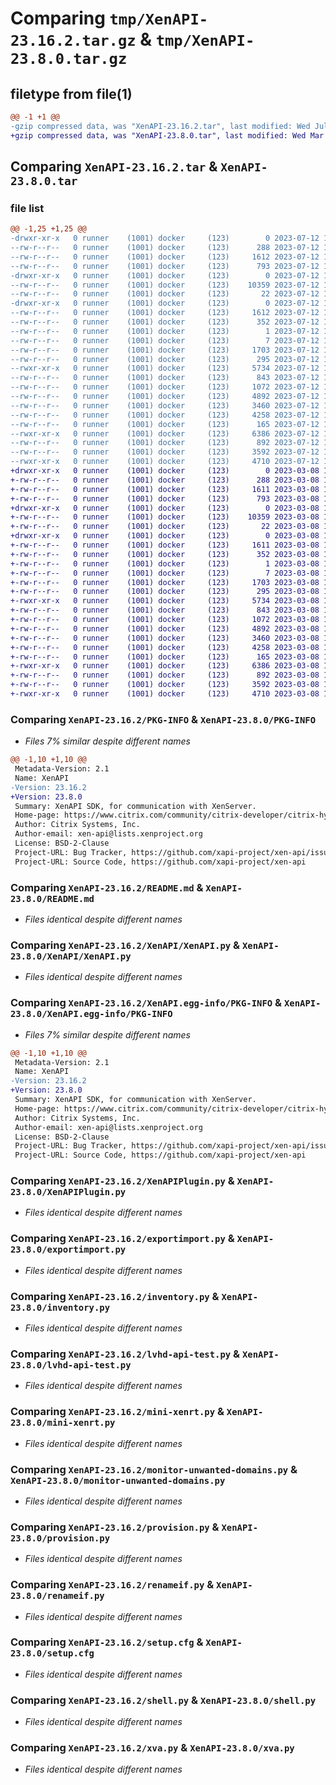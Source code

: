 # Comparing `tmp/XenAPI-23.16.2.tar.gz` & `tmp/XenAPI-23.8.0.tar.gz`

## filetype from file(1)

```diff
@@ -1 +1 @@
-gzip compressed data, was "XenAPI-23.16.2.tar", last modified: Wed Jul 12 13:09:02 2023, max compression
+gzip compressed data, was "XenAPI-23.8.0.tar", last modified: Wed Mar  8 14:57:18 2023, max compression
```

## Comparing `XenAPI-23.16.2.tar` & `XenAPI-23.8.0.tar`

### file list

```diff
@@ -1,25 +1,25 @@
-drwxr-xr-x   0 runner    (1001) docker     (123)        0 2023-07-12 13:09:02.416972 XenAPI-23.16.2/
--rw-r--r--   0 runner    (1001) docker     (123)      288 2023-07-12 13:08:18.000000 XenAPI-23.16.2/Makefile
--rw-r--r--   0 runner    (1001) docker     (123)     1612 2023-07-12 13:09:02.416972 XenAPI-23.16.2/PKG-INFO
--rw-r--r--   0 runner    (1001) docker     (123)      793 2023-07-12 13:08:18.000000 XenAPI-23.16.2/README.md
-drwxr-xr-x   0 runner    (1001) docker     (123)        0 2023-07-12 13:09:02.412972 XenAPI-23.16.2/XenAPI/
--rw-r--r--   0 runner    (1001) docker     (123)    10359 2023-07-12 13:08:18.000000 XenAPI-23.16.2/XenAPI/XenAPI.py
--rw-r--r--   0 runner    (1001) docker     (123)       22 2023-07-12 13:08:18.000000 XenAPI-23.16.2/XenAPI/__init__.py
-drwxr-xr-x   0 runner    (1001) docker     (123)        0 2023-07-12 13:09:02.416972 XenAPI-23.16.2/XenAPI.egg-info/
--rw-r--r--   0 runner    (1001) docker     (123)     1612 2023-07-12 13:09:01.000000 XenAPI-23.16.2/XenAPI.egg-info/PKG-INFO
--rw-r--r--   0 runner    (1001) docker     (123)      352 2023-07-12 13:09:02.000000 XenAPI-23.16.2/XenAPI.egg-info/SOURCES.txt
--rw-r--r--   0 runner    (1001) docker     (123)        1 2023-07-12 13:09:01.000000 XenAPI-23.16.2/XenAPI.egg-info/dependency_links.txt
--rw-r--r--   0 runner    (1001) docker     (123)        7 2023-07-12 13:09:01.000000 XenAPI-23.16.2/XenAPI.egg-info/top_level.txt
--rw-r--r--   0 runner    (1001) docker     (123)     1703 2023-07-12 13:08:18.000000 XenAPI-23.16.2/XenAPIPlugin.py
--rw-r--r--   0 runner    (1001) docker     (123)      295 2023-07-12 13:08:18.000000 XenAPI-23.16.2/echo.py
--rwxr-xr-x   0 runner    (1001) docker     (123)     5734 2023-07-12 13:08:18.000000 XenAPI-23.16.2/exportimport.py
--rw-r--r--   0 runner    (1001) docker     (123)      843 2023-07-12 13:08:18.000000 XenAPI-23.16.2/inventory.py
--rw-r--r--   0 runner    (1001) docker     (123)     1072 2023-07-12 13:08:18.000000 XenAPI-23.16.2/lvhd-api-test.py
--rw-r--r--   0 runner    (1001) docker     (123)     4892 2023-07-12 13:08:18.000000 XenAPI-23.16.2/mini-xenrt.py
--rw-r--r--   0 runner    (1001) docker     (123)     3460 2023-07-12 13:08:18.000000 XenAPI-23.16.2/monitor-unwanted-domains.py
--rw-r--r--   0 runner    (1001) docker     (123)     4258 2023-07-12 13:08:18.000000 XenAPI-23.16.2/provision.py
--rw-r--r--   0 runner    (1001) docker     (123)      165 2023-07-12 13:08:18.000000 XenAPI-23.16.2/pyproject.toml
--rwxr-xr-x   0 runner    (1001) docker     (123)     6386 2023-07-12 13:08:18.000000 XenAPI-23.16.2/renameif.py
--rw-r--r--   0 runner    (1001) docker     (123)      892 2023-07-12 13:09:02.416972 XenAPI-23.16.2/setup.cfg
--rw-r--r--   0 runner    (1001) docker     (123)     3592 2023-07-12 13:08:18.000000 XenAPI-23.16.2/shell.py
--rwxr-xr-x   0 runner    (1001) docker     (123)     4710 2023-07-12 13:08:18.000000 XenAPI-23.16.2/xva.py
+drwxr-xr-x   0 runner    (1001) docker     (123)        0 2023-03-08 14:57:18.712777 XenAPI-23.8.0/
+-rw-r--r--   0 runner    (1001) docker     (123)      288 2023-03-08 14:56:48.000000 XenAPI-23.8.0/Makefile
+-rw-r--r--   0 runner    (1001) docker     (123)     1611 2023-03-08 14:57:18.712777 XenAPI-23.8.0/PKG-INFO
+-rw-r--r--   0 runner    (1001) docker     (123)      793 2023-03-08 14:56:48.000000 XenAPI-23.8.0/README.md
+drwxr-xr-x   0 runner    (1001) docker     (123)        0 2023-03-08 14:57:18.708777 XenAPI-23.8.0/XenAPI/
+-rw-r--r--   0 runner    (1001) docker     (123)    10359 2023-03-08 14:56:48.000000 XenAPI-23.8.0/XenAPI/XenAPI.py
+-rw-r--r--   0 runner    (1001) docker     (123)       22 2023-03-08 14:56:48.000000 XenAPI-23.8.0/XenAPI/__init__.py
+drwxr-xr-x   0 runner    (1001) docker     (123)        0 2023-03-08 14:57:18.712777 XenAPI-23.8.0/XenAPI.egg-info/
+-rw-r--r--   0 runner    (1001) docker     (123)     1611 2023-03-08 14:57:18.000000 XenAPI-23.8.0/XenAPI.egg-info/PKG-INFO
+-rw-r--r--   0 runner    (1001) docker     (123)      352 2023-03-08 14:57:18.000000 XenAPI-23.8.0/XenAPI.egg-info/SOURCES.txt
+-rw-r--r--   0 runner    (1001) docker     (123)        1 2023-03-08 14:57:18.000000 XenAPI-23.8.0/XenAPI.egg-info/dependency_links.txt
+-rw-r--r--   0 runner    (1001) docker     (123)        7 2023-03-08 14:57:18.000000 XenAPI-23.8.0/XenAPI.egg-info/top_level.txt
+-rw-r--r--   0 runner    (1001) docker     (123)     1703 2023-03-08 14:56:48.000000 XenAPI-23.8.0/XenAPIPlugin.py
+-rw-r--r--   0 runner    (1001) docker     (123)      295 2023-03-08 14:56:48.000000 XenAPI-23.8.0/echo.py
+-rwxr-xr-x   0 runner    (1001) docker     (123)     5734 2023-03-08 14:56:48.000000 XenAPI-23.8.0/exportimport.py
+-rw-r--r--   0 runner    (1001) docker     (123)      843 2023-03-08 14:56:48.000000 XenAPI-23.8.0/inventory.py
+-rw-r--r--   0 runner    (1001) docker     (123)     1072 2023-03-08 14:56:48.000000 XenAPI-23.8.0/lvhd-api-test.py
+-rw-r--r--   0 runner    (1001) docker     (123)     4892 2023-03-08 14:56:48.000000 XenAPI-23.8.0/mini-xenrt.py
+-rw-r--r--   0 runner    (1001) docker     (123)     3460 2023-03-08 14:56:48.000000 XenAPI-23.8.0/monitor-unwanted-domains.py
+-rw-r--r--   0 runner    (1001) docker     (123)     4258 2023-03-08 14:56:48.000000 XenAPI-23.8.0/provision.py
+-rw-r--r--   0 runner    (1001) docker     (123)      165 2023-03-08 14:56:48.000000 XenAPI-23.8.0/pyproject.toml
+-rwxr-xr-x   0 runner    (1001) docker     (123)     6386 2023-03-08 14:56:48.000000 XenAPI-23.8.0/renameif.py
+-rw-r--r--   0 runner    (1001) docker     (123)      892 2023-03-08 14:57:18.712777 XenAPI-23.8.0/setup.cfg
+-rw-r--r--   0 runner    (1001) docker     (123)     3592 2023-03-08 14:56:48.000000 XenAPI-23.8.0/shell.py
+-rwxr-xr-x   0 runner    (1001) docker     (123)     4710 2023-03-08 14:56:48.000000 XenAPI-23.8.0/xva.py
```

### Comparing `XenAPI-23.16.2/PKG-INFO` & `XenAPI-23.8.0/PKG-INFO`

 * *Files 7% similar despite different names*

```diff
@@ -1,10 +1,10 @@
 Metadata-Version: 2.1
 Name: XenAPI
-Version: 23.16.2
+Version: 23.8.0
 Summary: XenAPI SDK, for communication with XenServer.
 Home-page: https://www.citrix.com/community/citrix-developer/citrix-hypervisor-developer/
 Author: Citrix Systems, Inc.
 Author-email: xen-api@lists.xenproject.org
 License: BSD-2-Clause
 Project-URL: Bug Tracker, https://github.com/xapi-project/xen-api/issues
 Project-URL: Source Code, https://github.com/xapi-project/xen-api
```

### Comparing `XenAPI-23.16.2/README.md` & `XenAPI-23.8.0/README.md`

 * *Files identical despite different names*

### Comparing `XenAPI-23.16.2/XenAPI/XenAPI.py` & `XenAPI-23.8.0/XenAPI/XenAPI.py`

 * *Files identical despite different names*

### Comparing `XenAPI-23.16.2/XenAPI.egg-info/PKG-INFO` & `XenAPI-23.8.0/XenAPI.egg-info/PKG-INFO`

 * *Files 7% similar despite different names*

```diff
@@ -1,10 +1,10 @@
 Metadata-Version: 2.1
 Name: XenAPI
-Version: 23.16.2
+Version: 23.8.0
 Summary: XenAPI SDK, for communication with XenServer.
 Home-page: https://www.citrix.com/community/citrix-developer/citrix-hypervisor-developer/
 Author: Citrix Systems, Inc.
 Author-email: xen-api@lists.xenproject.org
 License: BSD-2-Clause
 Project-URL: Bug Tracker, https://github.com/xapi-project/xen-api/issues
 Project-URL: Source Code, https://github.com/xapi-project/xen-api
```

### Comparing `XenAPI-23.16.2/XenAPIPlugin.py` & `XenAPI-23.8.0/XenAPIPlugin.py`

 * *Files identical despite different names*

### Comparing `XenAPI-23.16.2/exportimport.py` & `XenAPI-23.8.0/exportimport.py`

 * *Files identical despite different names*

### Comparing `XenAPI-23.16.2/inventory.py` & `XenAPI-23.8.0/inventory.py`

 * *Files identical despite different names*

### Comparing `XenAPI-23.16.2/lvhd-api-test.py` & `XenAPI-23.8.0/lvhd-api-test.py`

 * *Files identical despite different names*

### Comparing `XenAPI-23.16.2/mini-xenrt.py` & `XenAPI-23.8.0/mini-xenrt.py`

 * *Files identical despite different names*

### Comparing `XenAPI-23.16.2/monitor-unwanted-domains.py` & `XenAPI-23.8.0/monitor-unwanted-domains.py`

 * *Files identical despite different names*

### Comparing `XenAPI-23.16.2/provision.py` & `XenAPI-23.8.0/provision.py`

 * *Files identical despite different names*

### Comparing `XenAPI-23.16.2/renameif.py` & `XenAPI-23.8.0/renameif.py`

 * *Files identical despite different names*

### Comparing `XenAPI-23.16.2/setup.cfg` & `XenAPI-23.8.0/setup.cfg`

 * *Files identical despite different names*

### Comparing `XenAPI-23.16.2/shell.py` & `XenAPI-23.8.0/shell.py`

 * *Files identical despite different names*

### Comparing `XenAPI-23.16.2/xva.py` & `XenAPI-23.8.0/xva.py`

 * *Files identical despite different names*

